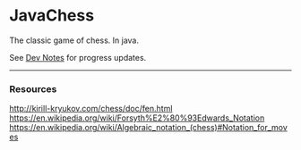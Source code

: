 # JavaChess
 The classic game of chess. In java.


See [Dev Notes](https://github.com/karldamus/JavaChess/blob/main/DEV_NOTES.md) for progress updates.

- - -
### Resources
http://kirill-kryukov.com/chess/doc/fen.html
https://en.wikipedia.org/wiki/Forsyth%E2%80%93Edwards_Notation
https://en.wikipedia.org/wiki/Algebraic_notation_(chess)#Notation_for_moves

